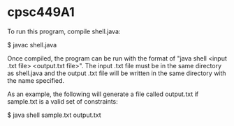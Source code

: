 # cpsc449A1
To run this program, compile shell.java:

 $ javac shell.java

Once compiled, the program can be run with the format of 
"java shell <input .txt file> <output.txt file>".
The input .txt file must be in the same directory as shell.java 
and the output .txt file will be written in the same directory
with the name specified.

As an example, the following will generate a file called
output.txt if sample.txt is a valid set of constraints:

 $ java shell sample.txt output.txt
